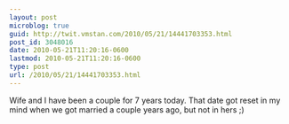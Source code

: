 ```yaml
---
layout: post
microblog: true
guid: http://twit.vmstan.com/2010/05/21/14441703353.html
post_id: 3048016
date: 2010-05-21T11:20:16-0600
lastmod: 2010-05-21T11:20:16-0600
type: post
url: /2010/05/21/14441703353.html
---
```

Wife and I have been a couple for 7 years today. That date got reset in my mind when we got married a couple years ago, but not in hers ;)
